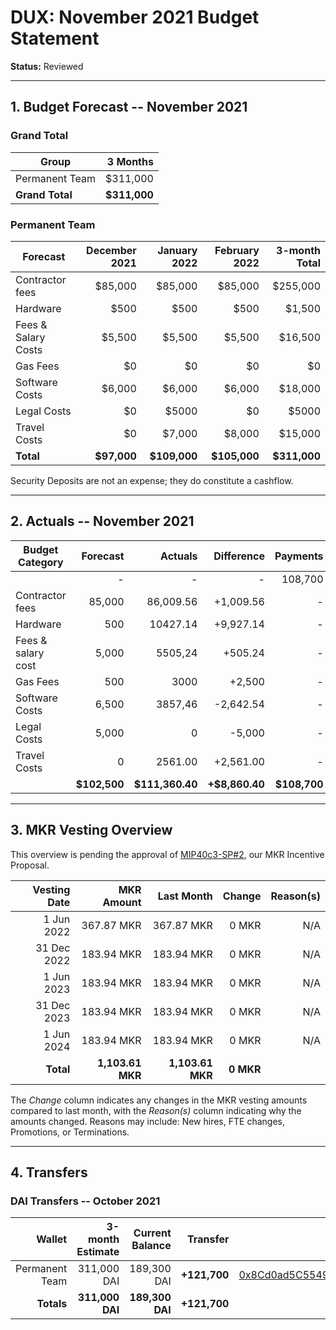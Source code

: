 # DUX: November 2021 Budget Statement

**Status:** Reviewed

---

## 1. Budget Forecast -- November 2021

### Grand Total

| Group           | 3 Months       |
|-----------------|---------------:|
| Permanent Team  |       $311,000  |
| **Grand Total** |   **$311,000** |

### Permanent Team

| Forecast                     | December 2021 | January 2022 | February 2022 | 3-month Total |
|------------------------------|----------:|----------:|------------:|--------------:|
| Contractor fees              |   $85,000 |   $85,000 |     $85,000 |      $255,000 |
| Hardware |                    $500 |     $500      |       $500     |     $1,500      |
| Fees & Salary Costs          |    $5,500 |     $5,500 |       $5,500 |       $16,500 |
| Gas Fees                     |      $0 |      $0 |       $0 |        $0 |
| Software Costs               |      $6,000 |      $6,000 |        $6,000 |          $18,000 |
| Legal Costs               |      $0  |      $5000 |        $0 |          $5000 |
| Travel Costs             |      $0 |     $7,000 |       $8,000 |         $15,000 |
| **Total**                    |**$97,000**|**$109,000**|**$105,000**|  **$311,000**|

Security Deposits are not an expense; they do constitute a cashflow.

---

## 2. Actuals -- November 2021


| Budget Category     | Forecast       | Actuals        | Difference      | Payments       |
| ------------------- | -------------: | -------------: | --------------: | -------------: |
|                     | -              | -              | -               | 108,700        |
| Contractor fees     | 85,000        | 86,009.56      | +1,009.56        | -              |
| Hardware            | 500               | 10427.14        | +9,927.14          | -              |
| Fees & salary cost  | 5,000               | 5505,24           |  +505.24       | -              |
| Gas Fees            | 500            | 3000             | +2,500            | -              |
| Software Costs      | 6,500            | 3857,46        | -2,642.54              | -              |
| Legal Costs        | 5,000               | 0        | -5,000          | -              |
| Travel Costs        | 0               | 2561.00        | +2,561.00             | -              |
|                     | **$102,500**    | **$111,360.40**    | **+$8,860.40**      | **$108,700**    |


---

## 3. MKR Vesting Overview

This overview is pending the approval of [MIP40c3-SP#2](), our MKR Incentive Proposal.
 
|  Vesting Date         |       MKR Amount | Last Month |        Change |      Reason(s) |
|----------------------:|-----------------:|-----------:|--------------:|---------------:|
|  1 Jun 2022          |       367.87 MKR |     367.87 MKR |   0 MKR |      N/A |
|  31 Dec 2022          |       183.94 MKR |    183.94 MKR |   0 MKR |      N/A |
|  1 Jun 2023          |        183.94 MKR |     183.94 MKR |   0 MKR |      N/A |
|  31 Dec 2023          |       183.94 MKR |     183.94 MKR |   0 MKR |      N/A |
|  1 Jun 2024          |        183.94 MKR |     183.94 MKR |   0 MKR |      N/A |
|  **Total**            | **1,103.61 MKR** |  **1,103.61 MKR** | **0 MKR** |                |

The *Change* column indicates any changes in the MKR vesting amounts compared to last month, with the *Reason(s)* column indicating why the amounts changed. Reasons may include: New hires, FTE changes, Promotions, or Terminations.

---

## 4. Transfers

### DAI Transfers -- October 2021

|             Wallet | 3-month Estimate | Current Balance |         Transfer |                          Multi-sig Address |
|-------------------:|-----------------:|----------------:|-----------------:|-------------------------------------------:|
|     Permanent Team |      311,000 DAI |           189,300 DAI | **+121,700** | [0x8Cd0ad5C55498Aacb72b6689E1da5A284C69c0C7](https://gnosis-safe.io/app/#/safes/0x8Cd0ad5C55498Aacb72b6689E1da5A284C69c0C7/balances) |
|     **Totals**     |  **311,000 DAI** |       **189,300 DAI** | **+121,700** |                                            |
